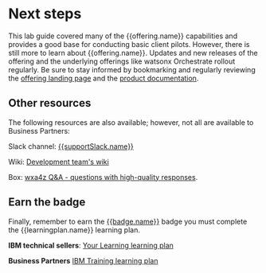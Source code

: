 # Next steps
This lab guide covered many of the {{offering.name}} capabilities and provides a good base for conducting basic client pilots. However, there is still more to learn about {{offering.name}}. Updates and new releases of the offering and the underlying offerings like watsonx Orchestrate rollout regularly. Be sure to stay informed by bookmarking and regularly reviewing the <a href="https://www.ibm.com/products/watsonx-assistant-for-z?mhsrc=ibmsearch_a&mhq=Watsonx%20assistant%20for%20z" target="_blank">offering landing page</a> and the <a href="https://www.ibm.com/docs/en/watsonx/waz/2.x" target="_blank">product documentation</a>. 

## Other resources
The following resources are also available; however, not all are available to Business Partners:

Slack channel: <a href="{{supportSlack.url}}" target="_blank">{{supportSlack.name}}</a>

Wiki: <a href="https://pages.github.ibm.com/wxa4z/wiki/" target="_blank">Development team's wiki</a>

Box: <a href="https://ibm.box.com/s/f19a7r8h1omgqgtff8jfj8d4szd2kg4b" target="_blank">wxa4z Q&A - questions with high-quality responses</a>.

## Earn the badge
Finally, remember to earn the <a href="https://www.credly.com/org/ibm/badge/ibm-watsonx-assistant-for-z-technical-sales-advance" target="_blank">{{badge.name}}</a> badge you must complete the {{learningplan.name}} learning plan.

**IBM technical sellers**: <a href="{{learningplan.YLurl}}" target="_blank">Your Learning learning plan</a>

**Business Partners** <a href="{{learningplan.BPurl}}" target="_blank">IBM Training learning plan</a>
